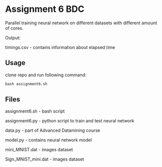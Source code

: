 # Assignment 6 BDC

Parallel training neural network on different datasets with different amount of cores.

Output:

<dataset file>
<Loss: loss>
<Accuracy: accuracy>

timings.csv - contains information about elapsed time 

## Usage

clone repo and run following command:

```python
bash assignment6.sh
```

## Files

assignment6.sh - bash script 

assignment6.py - python script to train and test neural network

data.py - part of Advanced Datamining course

model.py - contains neural network model

mini_MNIST.dat - images dataset

Sign_MNIST_mini.dat - images dataset
